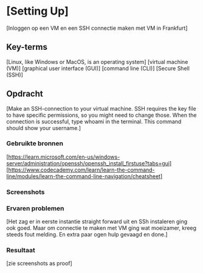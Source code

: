 # [Setting Up]
[Inloggen op een VM en een SSH connectie maken met VM in Frankfurt]

## Key-terms
[Linux, like Windows or MacOS, is an operating system] [virtual machine (VM)] [graphical user interface (GUI)] [command line (CLI)] [Secure Shell (SSH)]

## Opdracht
[Make an SSH-connection to your virtual machine. SSH requires the key file to have specific permissions, so you might need to change those.
When the connection is successful, type whoami in the terminal. This command should show your username.]

### Gebruikte bronnen
[https://learn.microsoft.com/en-us/windows-server/administration/openssh/openssh_install_firstuse?tabs=gui] [https://www.codecademy.com/learn/learn-the-command-line/modules/learn-the-command-line-navigation/cheatsheet] 

### Screenshots

### Ervaren problemen
[Het zag er in eerste instantie straight forward uit en SSh instaleren ging ook goed. Maar om connectie te maken met VM ging wat moeizamer, kreeg steeds fout melding. En extra paar ogen hulp gevaagd en done.]
### Resultaat
[zie screenshots as proof]